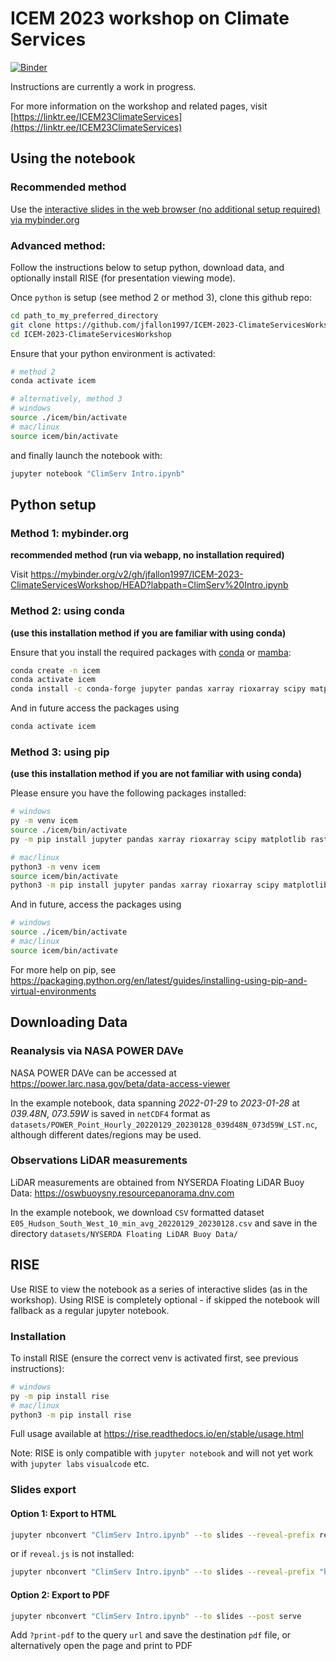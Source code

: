 # ICEM 2023 workshop on Climate Services

[![Binder](https://mybinder.org/badge_logo.svg)](https://mybinder.org/v2/gh/jfallon1997/ICEM-2023-ClimateServicesWorkshop/HEAD?labpath=ClimServ%20Intro.ipynb)

Instructions are currently a work in progress.

For more information on the workshop and related pages, visit [https://linktr.ee/ICEM23ClimateServices](https://linktr.ee/ICEM23ClimateServices)

## Using the notebook

### Recommended method

Use the [interactive slides in the web browser (no additional setup required) via mybinder.org](https://mybinder.org/v2/gh/jfallon1997/ICEM-2023-ClimateServicesWorkshop/HEAD?labpath=ClimServ%20Intro.ipynb)

### Advanced method:

Follow the instructions below to setup python, download data, and optionally install RISE (for presentation viewing mode). 

Once `python` is setup (see method 2 or method 3), clone this github repo:

```sh
cd path_to_my_preferred_directory
git clone https://github.com/jfallon1997/ICEM-2023-ClimateServicesWorkshop.git
cd ICEM-2023-ClimateServicesWorkshop
```

Ensure that your python environment is activated:

```sh
# method 2
conda activate icem

# alternatively, method 3
# windows
source ./icem/bin/activate
# mac/linux
source icem/bin/activate
```

and finally launch the notebook with:

```sh
jupyter notebook "ClimServ Intro.ipynb"
```

## Python setup

### Method 1: mybinder.org

**recommended method (run via webapp, no installation required)**

Visit https://mybinder.org/v2/gh/jfallon1997/ICEM-2023-ClimateServicesWorkshop/HEAD?labpath=ClimServ%20Intro.ipynb

### Method 2: using conda

**(use this installation method if you are familiar with using conda)**

Ensure that you install the required packages with [conda](https://docs.conda.io/en/latest) or [mamba](https://mamba.readthedocs.io/en/latest/user_guide/mamba.html):

```sh
conda create -n icem
conda activate icem
conda install -c conda-forge jupyter pandas xarray rioxarray scipy matplotlib rasterio
```

And in future access the packages using

```sh
conda activate icem
```

### Method 3: using pip

**(use this installation method if you are not familiar with using conda)**

Please ensure you have the following packages installed:

```sh
# windows
py -m venv icem
source ./icem/bin/activate
py -m pip install jupyter pandas xarray rioxarray scipy matplotlib rasterio

# mac/linux
python3 -m venv icem
source icem/bin/activate
python3 -m pip install jupyter pandas xarray rioxarray scipy matplotlib rasterio
```

And in future, access the packages using

```sh
# windows
source ./icem/bin/activate
# mac/linux
source icem/bin/activate
```
For more help on pip, see https://packaging.python.org/en/latest/guides/installing-using-pip-and-virtual-environments


## Downloading Data

### Reanalysis via NASA POWER DAVe

NASA POWER DAVe can be accessed at https://power.larc.nasa.gov/beta/data-access-viewer

In the example notebook, data spanning *2022-01-29* to *2023-01-28* at *039.48N*, *073.59W* is saved in `netCDF4` format as `datasets/POWER_Point_Hourly_20220129_20230128_039d48N_073d59W_LST.nc`, although different dates/regions may be used.

### Observations LiDAR measurements

LiDAR measurements are obtained from NYSERDA Floating LiDAR Buoy Data:
https://oswbuoysny.resourcepanorama.dnv.com

In the example notebook, we download `CSV` formatted dataset `E05_Hudson_South_West_10_min_avg_20220129_20230128.csv` and save in the directory `datasets/NYSERDA Floating LiDAR Buoy Data/`

## RISE

Use RISE to view the notebook as a series of interactive slides (as in the workshop). Using RISE is completely optional - if skipped the notebook will fallback as a regular jupyter notebook.

### Installation

To install RISE (ensure the correct venv is activated first, see previous instructions):

```sh
# windows
py -m pip install rise
# mac/linux
python3 -m pip install rise
```

Full usage available at https://rise.readthedocs.io/en/stable/usage.html

Note: RISE is only compatible with `jupyter notebook` and will not yet work with `jupyter labs` `visualcode` etc.

### Slides export

#### Option 1: Export to HTML

```sh
jupyter nbconvert "ClimServ Intro.ipynb" --to slides --reveal-prefix reveal.js
```

or if `reveal.js` is not installed:

```sh
jupyter nbconvert "ClimServ Intro.ipynb" --to slides --reveal-prefix "http://cdnjs.cloudflare.com/ajax/libs/reveal.js/3.3.0"
```

#### Option 2: Export to PDF

```sh
jupyter nbconvert "ClimServ Intro.ipynb" --to slides --post serve
```

Add `?print-pdf` to the query `url` and save the destination `pdf` file, or alternatively open the page and print to PDF
